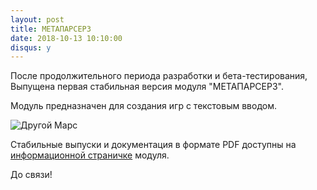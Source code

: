 ```yaml
---
layout: post
title: МЕТАПАРСЕР3
date: 2018-10-13 10:10:00
disqus: y
---
```


После продолжительного периода разработки и бета-тестирования,
Выпущена первая стабильная версия модуля "МЕТАПАРСЕР3".

Модуль предназначен для создания игр с текстовым вводом.

![Другой Марс](/screenshots/mars.png)

Стабильные выпуски и документация в формате PDF доступны на
[информационной страничке](https://instead-hub.github.io/page/metaparser/) модуля.

До связи!
